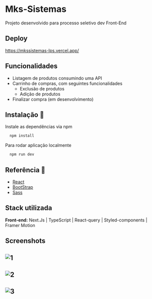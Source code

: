 
# Mks-Sistemas 

Projeto desenvolvido para processo seletivo dev Front-End

## Deploy
https://mkssistemas-lps.vercel.app/

## Funcionalidades

- Listagem de produtos consumindo uma API
- Carrinho de compras, com seguintes funcionalidades
  - Exclusão de produtos
  - Adição de produtos
- Finalizar compra (em desenvolvimento)


## Instalação 🚀

Instale as dependências via npm


```bash
  npm install
```

Para rodar aplicação localmente
```bash
  npm run dev
```


## Referência 📄

 - [React](https://react.dev/)
 - [BootStrap](https://getbootstrap.com/)
 - [Sass](https://sass-lang.com/)


## Stack utilizada

**Front-end:** Next.Js | TypeScript | React-query | Styled-components | Framer Motion

## Screenshots

![1](https://github.com/leosalema213/Mks-sistemas/assets/78701995/597a633f-2cdd-4052-a2df-9afbefeca80c)
---
![2](https://github.com/leosalema213/Mks-sistemas/assets/78701995/bdec58dd-2b35-45e5-b1f2-eb3afa030221)
---
![3](https://github.com/leosalema213/Mks-sistemas/assets/78701995/7cf3038c-fd94-4373-8df5-719fab2d3820)
---




